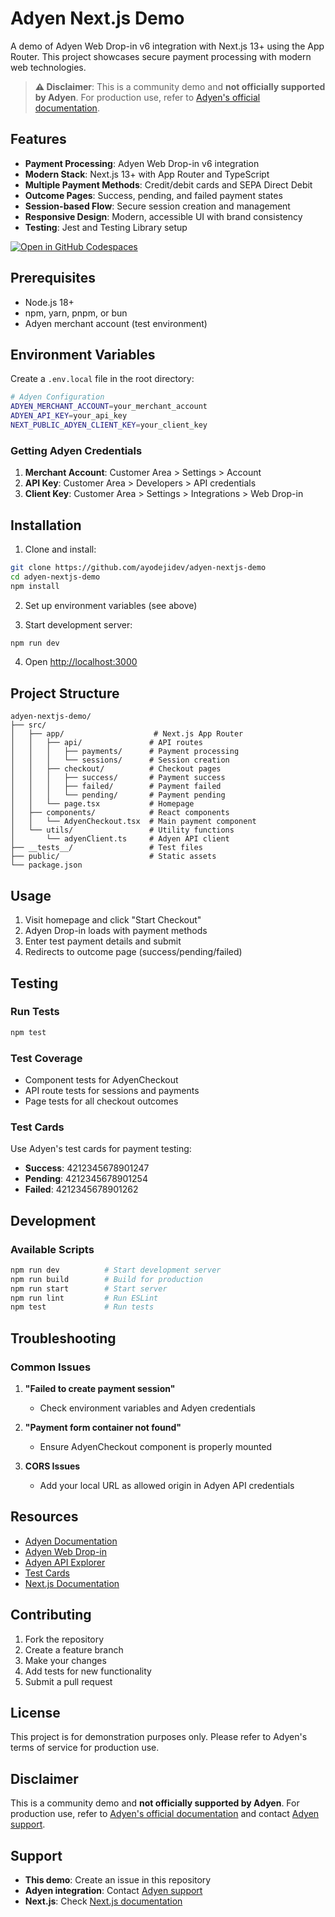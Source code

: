 # Adyen Next.js Demo

A demo of Adyen Web Drop-in v6 integration with Next.js 13+ using the App Router. This project showcases secure payment processing with modern web technologies.

> **⚠️ Disclaimer**: This is a community demo and **not officially supported by Adyen**. For production use, refer to [Adyen's official documentation](https://docs.adyen.com/).

## Features

- **Payment Processing**: Adyen Web Drop-in v6 integration
- **Modern Stack**: Next.js 13+ with App Router and TypeScript
- **Multiple Payment Methods**: Credit/debit cards and SEPA Direct Debit
- **Outcome Pages**: Success, pending, and failed payment states
- **Session-based Flow**: Secure session creation and management
- **Responsive Design**: Modern, accessible UI with brand consistency
- **Testing**: Jest and Testing Library setup

[![Open in GitHub Codespaces](https://github.com/codespaces/badge.svg)](https://codespaces.new/ayodejidev/adyen-nextjs-demo?quickstart=1)


## Prerequisites

- Node.js 18+ 
- npm, yarn, pnpm, or bun
- Adyen merchant account (test environment)

## Environment Variables

Create a `.env.local` file in the root directory:

```bash
# Adyen Configuration
ADYEN_MERCHANT_ACCOUNT=your_merchant_account
ADYEN_API_KEY=your_api_key
NEXT_PUBLIC_ADYEN_CLIENT_KEY=your_client_key
```

### Getting Adyen Credentials

1. **Merchant Account**: Customer Area > Settings > Account
2. **API Key**: Customer Area > Developers > API credentials
3. **Client Key**: Customer Area > Settings > Integrations > Web Drop-in

## Installation

1. Clone and install:
```bash
git clone https://github.com/ayodejidev/adyen-nextjs-demo
cd adyen-nextjs-demo
npm install
```

2. Set up environment variables (see above)

3. Start development server:
```bash
npm run dev
```

4. Open [http://localhost:3000](http://localhost:3000)

## Project Structure

```
adyen-nextjs-demo/
├── src/
│   ├── app/                    # Next.js App Router
│   │   ├── api/               # API routes
│   │   │   ├── payments/      # Payment processing
│   │   │   └── sessions/      # Session creation
│   │   ├── checkout/          # Checkout pages
│   │   │   ├── success/       # Payment success
│   │   │   ├── failed/        # Payment failed
│   │   │   └── pending/       # Payment pending
│   │   └── page.tsx           # Homepage
│   ├── components/            # React components
│   │   └── AdyenCheckout.tsx  # Main payment component
│   └── utils/                 # Utility functions
│       └── adyenClient.ts     # Adyen API client
├── __tests__/                 # Test files
├── public/                    # Static assets
└── package.json
```

## Usage

1. Visit homepage and click "Start Checkout"
2. Adyen Drop-in loads with payment methods
3. Enter test payment details and submit
4. Redirects to outcome page (success/pending/failed)

## Testing

### Run Tests
```bash
npm test
```

### Test Coverage
- Component tests for AdyenCheckout
- API route tests for sessions and payments
- Page tests for all checkout outcomes

### Test Cards
Use Adyen's test cards for payment testing:
- **Success**: 4212345678901247
- **Pending**: 4212345678901254
- **Failed**: 4212345678901262

## Development

### Available Scripts

```bash
npm run dev          # Start development server
npm run build        # Build for production
npm run start        # Start server
npm run lint         # Run ESLint
npm test             # Run tests
```

## Troubleshooting

### Common Issues

1. **"Failed to create payment session"**
   - Check environment variables and Adyen credentials

2. **"Payment form container not found"**
   - Ensure AdyenCheckout component is properly mounted

3. **CORS Issues**
   - Add your local URL as allowed origin in Adyen API credentials

## Resources

- [Adyen Documentation](https://docs.adyen.com/)
- [Adyen Web Drop-in](https://docs.adyen.com/online-payments/web-drop-in)
- [Adyen API Explorer](https://docs.adyen.com/api-explorer/)
- [Test Cards](https://docs.adyen.com/development-resources/test-cards)
- [Next.js Documentation](https://nextjs.org/docs)

## Contributing

1. Fork the repository
2. Create a feature branch
3. Make your changes
4. Add tests for new functionality
5. Submit a pull request

## License

This project is for demonstration purposes only. Please refer to Adyen's terms of service for production use.

## Disclaimer

This is a community demo and **not officially supported by Adyen**. For production use, refer to [Adyen's official documentation](https://docs.adyen.com/) and contact [Adyen support](https://support.adyen.com/).

## Support

- **This demo**: Create an issue in this repository
- **Adyen integration**: Contact [Adyen support](https://support.adyen.com/)
- **Next.js**: Check [Next.js documentation](https://nextjs.org/docs)
